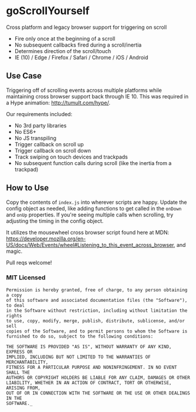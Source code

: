 # goScrollYourself
Cross platform and legacy browser support for triggering on scroll
* Fire only once at the beginning of a scroll
* No subsequent callbacks fired during a scroll/inertia
* Determines direction of the scroll/touch
* IE (10) / Edge / Firefox / Safari / Chrome / iOS / Android

## Use Case
Triggering off of scrolling events across multiple platforms while maintaining cross browser support back through IE 10.
This was required in a Hype animation: http://tumult.com/hype/.

Our requirements included:
* No 3rd party libraries
* No ES6+
* No JS transpiling
* Trigger callback on scroll up
* Trigger callback on scroll down
* Track swiping on touch devices and trackpads
* No subsequent function calls during scroll (like the inertia from a trackpad)

## How to Use
Copy the contents of `index.js` into wherever scripts are happy. Update the config object as needed, like adding functions to get called in the `onDown` and `onUp` properties. If you're seeing multiple calls when scrolling, try adjusting the timing in the config object.

It utilizes the mousewheel cross browser script found here at MDN: https://developer.mozilla.org/en-US/docs/Web/Events/wheel#Listening_to_this_event_across_browser, and magic.

Pull reqs welcome!

### MIT Licensed
```
Permission is hereby granted, free of charge, to any person obtaining a copy
of this software and associated documentation files (the "Software"), to deal
in the Software without restriction, including without limitation the rights
to use, copy, modify, merge, publish, distribute, sublicense, and/or sell
copies of the Software, and to permit persons to whom the Software is
furnished to do so, subject to the following conditions:

THE SOFTWARE IS PROVIDED "AS IS", WITHOUT WARRANTY OF ANY KIND, EXPRESS OR
IMPLIED, INCLUDING BUT NOT LIMITED TO THE WARRANTIES OF MERCHANTABILITY,
FITNESS FOR A PARTICULAR PURPOSE AND NONINFRINGEMENT. IN NO EVENT SHALL THE
AUTHORS OR COPYRIGHT HOLDERS BE LIABLE FOR ANY CLAIM, DAMAGES OR OTHER
LIABILITY, WHETHER IN AN ACTION OF CONTRACT, TORT OR OTHERWISE, ARISING FROM,
OUT OF OR IN CONNECTION WITH THE SOFTWARE OR THE USE OR OTHER DEALINGS IN THE
SOFTWARE._
```

